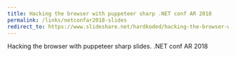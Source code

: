 ```yaml
---
title: Hacking the browser with puppeteer sharp .NET conf AR 2018
permalink: /links/netconfar2018-slides
redirect_to: https://www.slideshare.net/hardkoded/hacking-the-browser-with-puppeteer-sharp-net-conf-ar-2018
---
```

Hacking the browser with puppeteer sharp slides.
.NET conf AR 2018